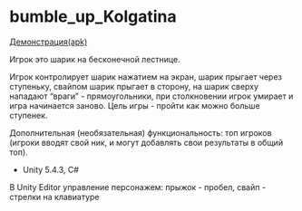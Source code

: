 # bumble_up_Kolgatina
[Демонстрация(apk)](https://yadi.sk/d/4yTOzNhA5EfbZw) 

Игрок это шарик на бесконечной лестнице.

Игрок контролирует шарик нажатием на экран, шарик прыгает через ступеньку, свайпом шарик прыгает в сторону, на шарик сверху
нападают “враги” - прямоугольники, при столкновении игрок умирает и игра начинается заново.
Цель игры - пройти как можно больше ступенек.

Дополнительная (необязательная) функциональность: топ игроков (игроки вводят свой ник, и могут добавлять свои результаты в общий топ).

* Unity 5.4.3, C#

В Unity Editor управление персонажем: прыжок - пробел, свайп - стрелки на клавиатуре
